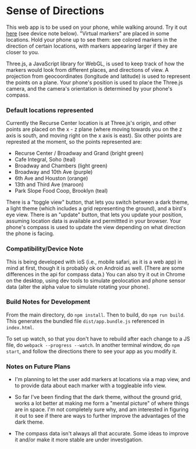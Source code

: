 # Sense of Directions

This web app is to be used on your phone, while walking around. Try it out <a href='https://bebebebebe.github.io/sense-of-directions/'>here</a> (see device note below). "Virtual markers" are placed in some locations. Hold your phone up to see them: see colored markers in the direction of certain locations, with markers appearing larger if they are closer to you.

Three.js, a JavaScript library for WebGL, is used to keep track of how the markers would look from different places, and directions of view. A projection from geocoordinates (longitude and latitude) is used to represent the points on a plane. Your phone's position is used to place the Three.js camera, and the camera's orientation is determined by your phone's compass.


### Default locations represented

Currently the Recurse Center location is at Three.js's origin, and other points are placed on the x - z plane (where moving towards you on the z axis is south, and moving right on the x axis is east). Six other points are represted at the moment, so the points represented are:

- Recurse Center / Broadway and Grand (bright green)
- Cafe Integral, Soho (teal)
- Broadway and Chambers (light green)
- Broadway and 10th Ave (purple)
- 6th Ave and Houston (orange)
- 13th and Third Ave (maroon)
- Park Slope Food Coop, Brooklyn (teal)

There is a "toggle view" button, that lets you switch between a dark theme, a light theme (which includes a grid representing the ground), and a bird's eye view. There is an "update" button, that lets you update your position, assuming location data is available and permittted in your browser. Your phone's compass is used to update the view depending on what direction the phone is facing.

### Compatibility/Device Note

This is being developed with ioS (i.e., mobile safari, as it is a web app) in mind at first, though it is probably ok on Android as well. (There are some differences in the api for compass data.) You can also try it out in Chrome on the desktop, using dev tools to simulate geolocation and phone sensor data (alter the alpha value to simulate rotating your phone).

### Build Notes for Development

From the main directory, do `npm install`. Then to build, do `npm run build`. This generates the bundled file `dist/app.bundle.js` referenced in `index.html`.

To set up watch, so that you don't have to rebuild after each change to a JS file, do `webpack --progress --watch`. In another terminal window, do `npm start`, and follow the directions there to see your app as you modify it. 

### Notes on Future Plans

- I'm planning to let the user add markers at locations via a map view, and to provide data about each marker with a toggleable info view.

- So far I've been finding that the dark theme, without the ground grid, works a lot better at making me form a "mental picture" of where things are in space. I'm not completely sure why, and am interested in figuring it out to see if there are ways to further improve the advantages of the dark theme.

- The compass data isn't always all that accurate. Some ideas to improve it and/or make it more stable are under investigation.

